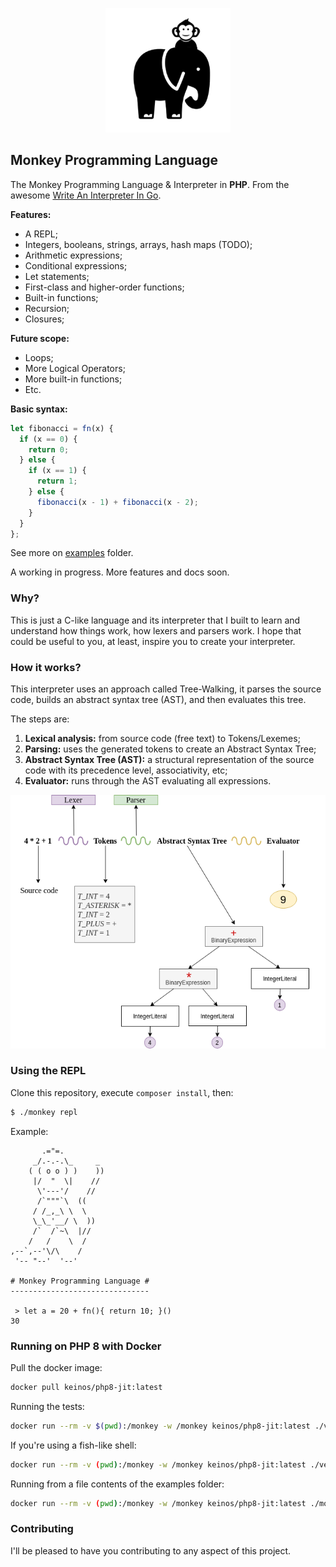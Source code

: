 <p align="center">
    <img src="resources/monkey-php.png?raw=true" alt="Monkey Programming Language">
</p>

## Monkey Programming Language

The Monkey Programming Language & Interpreter in **PHP**. From the awesome [Write An Interpreter In Go](https://interpreterbook.com/).

**Features:**

- A REPL;
- Integers, booleans, strings, arrays, hash maps (TODO);
- Arithmetic expressions;
- Conditional expressions;
- Let statements;
- First-class and higher-order functions;
- Built-in functions;
- Recursion;
- Closures;

**Future scope:**

- Loops;
- More Logical Operators;
- More built-in functions;
- Etc.

**Basic syntax:**

```javascript
let fibonacci = fn(x) {
  if (x == 0) {
    return 0;
  } else {
    if (x == 1) {
      return 1;
    } else {
      fibonacci(x - 1) + fibonacci(x - 2);
    }
  }
};
```

See more on [examples](examples) folder.

A working in progress. More features and docs soon.

### Why?

This is just a C-like language and its interpreter that I built to learn and understand how things work, how lexers and parsers work. I hope that could be useful to you, at least, inspire you to create your interpreter.

### How it works?

This interpreter uses an approach called Tree-Walking, it parses the source code, builds an abstract syntax tree (AST), and then evaluates this tree.

The steps are:

1. **Lexical analysis:** from source code (free text) to Tokens/Lexemes;
2. **Parsing:** uses the generated tokens to create an Abstract Syntax Tree;
3. **Abstract Syntax Tree (AST):** a structural representation of the source code with its precedence level, associativity, etc;
4. **Evaluator:** runs through the AST evaluating all expressions.

<p align="center">
    <img src="resources/how-it-works.png?raw=true" alt="How it works">
</p>

### Using the REPL

Clone this repository, execute `composer install`, then:

```bash
$ ./monkey repl
```

Example:

```text
       .="=.
     _/.-.-.\_     _
    ( ( o o ) )    ))
     |/  "  \|    //
      \'---'/    //
      /`"""`\  ((
     / /_,_\ \  \
     \_\_'__/ \  ))
     /`  /`~\  |//
    /   /    \  /
,--`,--'\/\    /
 '-- "--'  '--'

# Monkey Programming Language #
-------------------------------

 > let a = 20 + fn(){ return 10; }()
30
```

### Running on PHP 8 with Docker

Pull the docker image:

```bash
docker pull keinos/php8-jit:latest
```

Running the tests:

```bash
docker run --rm -v $(pwd):/monkey -w /monkey keinos/php8-jit:latest ./vendor/bin/pest
```

If you're using a fish-like shell:

```bash
docker run --rm -v (pwd):/monkey -w /monkey keinos/php8-jit:latest ./vendor/bin/pest
```

Running from a file contents of the examples folder:

```bash
docker run --rm -v (pwd):/monkey -w /monkey keinos/php8-jit:latest ./monkey run examples/fibo.mk
```

### Contributing

I'll be pleased to have you contributing to any aspect of this project.
